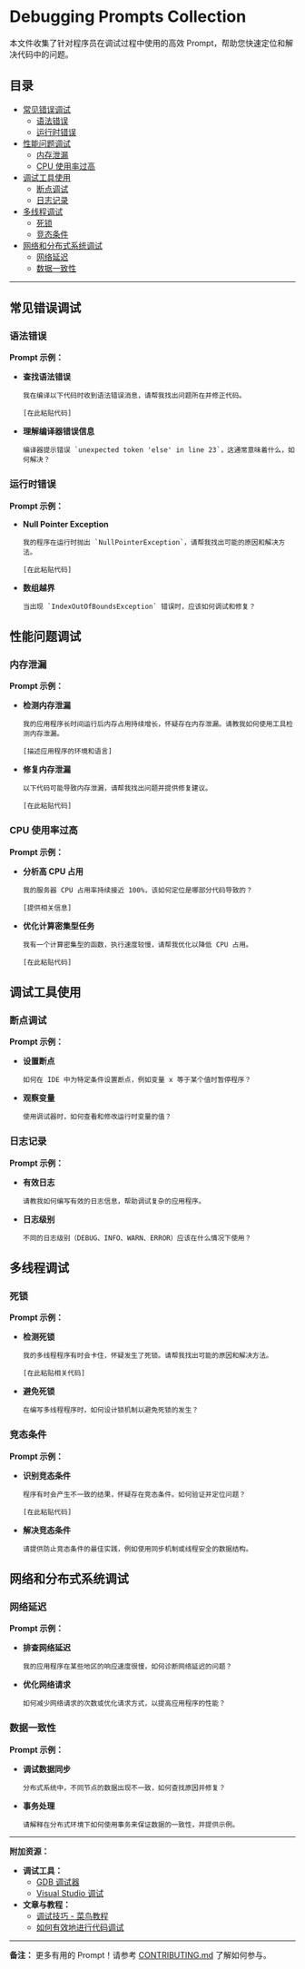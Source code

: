# Debugging Prompts Collection

本文件收集了针对程序员在调试过程中使用的高效 Prompt，帮助您快速定位和解决代码中的问题。

## 目录

- [常见错误调试](#常见错误调试)
  - [语法错误](#语法错误)
  - [运行时错误](#运行时错误)
- [性能问题调试](#性能问题调试)
  - [内存泄漏](#内存泄漏)
  - [CPU 使用率过高](#cpu-使用率过高)
- [调试工具使用](#调试工具使用)
  - [断点调试](#断点调试)
  - [日志记录](#日志记录)
- [多线程调试](#多线程调试)
  - [死锁](#死锁)
  - [竞态条件](#竞态条件)
- [网络和分布式系统调试](#网络和分布式系统调试)
  - [网络延迟](#网络延迟)
  - [数据一致性](#数据一致性)

---

## 常见错误调试

### 语法错误

**Prompt 示例：**

- **查找语法错误**

  ```
  我在编译以下代码时收到语法错误消息，请帮我找出问题所在并修正代码。

  [在此粘贴代码]
  ```

- **理解编译器错误信息**

  ```
  编译器提示错误 `unexpected token 'else' in line 23`，这通常意味着什么，如何解决？
  ```

### 运行时错误

**Prompt 示例：**

- **Null Pointer Exception**

  ```
  我的程序在运行时抛出 `NullPointerException`，请帮我找出可能的原因和解决方法。

  [在此粘贴代码]
  ```

- **数组越界**

  ```
  当出现 `IndexOutOfBoundsException` 错误时，应该如何调试和修复？
  ```

## 性能问题调试

### 内存泄漏

**Prompt 示例：**

- **检测内存泄漏**

  ```
  我的应用程序长时间运行后内存占用持续增长，怀疑存在内存泄漏。请教我如何使用工具检测内存泄漏。

  [描述应用程序的环境和语言]
  ```

- **修复内存泄漏**

  ```
  以下代码可能导致内存泄漏，请帮我找出问题并提供修复建议。

  [在此粘贴代码]
  ```

### CPU 使用率过高

**Prompt 示例：**

- **分析高 CPU 占用**

  ```
  我的服务器 CPU 占用率持续接近 100%，该如何定位是哪部分代码导致的？

  [提供相关信息]
  ```

- **优化计算密集型任务**

  ```
  我有一个计算密集型的函数，执行速度较慢，请帮我优化以降低 CPU 占用。

  [在此粘贴代码]
  ```

## 调试工具使用

### 断点调试

**Prompt 示例：**

- **设置断点**

  ```
  如何在 IDE 中为特定条件设置断点，例如变量 x 等于某个值时暂停程序？
  ```

- **观察变量**

  ```
  使用调试器时，如何查看和修改运行时变量的值？
  ```

### 日志记录

**Prompt 示例：**

- **有效日志**

  ```
  请教我如何编写有效的日志信息，帮助调试复杂的应用程序。
  ```

- **日志级别**

  ```
  不同的日志级别（DEBUG、INFO、WARN、ERROR）应该在什么情况下使用？
  ```

## 多线程调试

### 死锁

**Prompt 示例：**

- **检测死锁**

  ```
  我的多线程程序有时会卡住，怀疑发生了死锁。请帮我找出可能的原因和解决方法。

  [在此粘贴相关代码]
  ```

- **避免死锁**

  ```
  在编写多线程程序时，如何设计锁机制以避免死锁的发生？
  ```

### 竞态条件

**Prompt 示例：**

- **识别竞态条件**

  ```
  程序有时会产生不一致的结果，怀疑存在竞态条件。如何验证并定位问题？

  [在此粘贴代码]
  ```

- **解决竞态条件**

  ```
  请提供防止竞态条件的最佳实践，例如使用同步机制或线程安全的数据结构。
  ```

## 网络和分布式系统调试

### 网络延迟

**Prompt 示例：**

- **排查网络延迟**

  ```
  我的应用程序在某些地区的响应速度很慢，如何诊断网络延迟的问题？
  ```

- **优化网络请求**

  ```
  如何减少网络请求的次数或优化请求方式，以提高应用程序的性能？
  ```

### 数据一致性

**Prompt 示例：**

- **调试数据同步**

  ```
  分布式系统中，不同节点的数据出现不一致，如何查找原因并修复？
  ```

- **事务处理**

  ```
  请解释在分布式环境下如何使用事务来保证数据的一致性，并提供示例。
  ```

---

**附加资源：**

- **调试工具：**
  - [GDB 调试器](https://www.gnu.org/software/gdb/)
  - [Visual Studio 调试](https://docs.microsoft.com/zh-cn/visualstudio/debugger/)
- **文章与教程：**
  - [调试技巧 - 菜鸟教程](https://www.runoob.com/w3cnote/debugging-tutorial.html)
  - [如何有效地进行代码调试](https://www.jianshu.com/p/ef5a8f4f4eae)

---

**备注：**
更多有用的 Prompt！请参考 [CONTRIBUTING.md](CONTRIBUTING.md) 了解如何参与。
